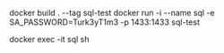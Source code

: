 docker build . --tag sql-test
docker run -i --name sql -e SA_PASSWORD=Turk3yT1m3 -p 1433:1433 sql-test

docker exec -it sql sh